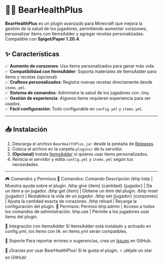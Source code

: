 # 🐻💗 BearHealthPlus

**BearHealthPlus** es un plugin avanzado para Minecraft que mejora la gestión de la salud de los jugadores, permitiendo aumentar corazones, personalizar ítems con ItemsAdder y agregar recetas personalizadas. Compatible con **Spigot/Paper 1.20.4**.

## ✨ Características  
✅ **Aumento de corazones**: Usa ítems personalizados para ganar más vida.  
✅ **Compatibilidad con ItemsAdder**: Soporta materiales de ItemsAdder para ítems y recetas (opcional).  
✅ **Crafteos personalizados**: Registra nuevas recetas directamente desde `items.yml`.  
✅ **Sistema de comandos**: Administra la salud de los jugadores con `/bhp`.  
✅ **Gestión de experiencia**: Algunos ítems requieren experiencia para ser usados.  
✅ **Fácil configuración**: Todo configurable en `config.yml` y `items.yml`.  

---

## 📥 Instalación
1. Descarga el archivo `BearHealthPlus.jar` desde la pestaña de [Releases](https://github.com/eloso1506/BearHealthPlus/releases).  
2. Coloca el archivo en la carpeta `plugins/` de tu servidor.  
3. **(Opcional)** Instala [ItemsAdder](https://www.spigotmc.org/resources/itemsadder.73355/) si quieres usar ítems personalizados.  
4. Reinicia el servidor y edita `config.yml` y `items.yml` según tus necesidades.  

---
🎮 Comandos y Permisos
🔹 Comandos:
Comando	Descripción
/bhp help                        	         | Muestra ayuda sobre el plugin.
/bhp give {item} {cantidad} {jugador}      |	Da un ítem a un jugador.
/bhp get {item}                            |	Obtiene un ítem del plugin.
/bhp reset {jugador}	                     |  Restablece la vida de un jugador.
/bhp set {jugador} {corazones}             |	Ajusta la cantidad exacta de corazones.
/bhp reload	                               |  Recarga la configuración del plugin.
🔹 Permisos:
Permiso	
bhp.admin |	Acceso a todos los comandos de administración.
bhp.use  	| Permite a los jugadores usar ítems del plugin.


🔧 Integración con ItemsAdder
Si ItemsAdder está instalado y activado en config.yml, los ítems con IA: en items.yml serán compatibles.

💬 Soporte
Para reportar errores o sugerencias, crea un [Issues](https://github.com/eloso1506/BearHealthPlus/issues) en GitHub.

🎉 ¡Gracias por usar BearHealthPlus! Si te gusta el plugin, ⭐ ¡déjale un star en GitHub!
